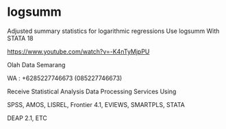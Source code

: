 # logsumm
Adjusted summary statistics for logarithmic regressions Use logsumm With STATA 18

https://www.youtube.com/watch?v=-K4nTyMjpPU

Olah Data Semarang

WA : +6285227746673 (085227746673)

Receive Statistical Analysis Data Processing Services Using

SPSS, AMOS, LISREL, Frontier 4.1, EVIEWS, SMARTPLS, STATA

DEAP 2.1, ETC
